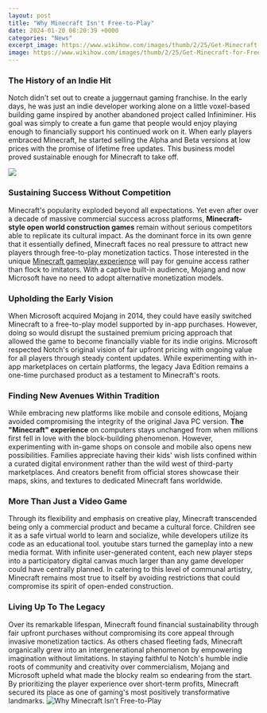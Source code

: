 ```yaml
---
layout: post
title: "Why Minecraft Isn't Free-to-Play"
date: 2024-01-20 08:20:39 +0000
categories: "News"
excerpt_image: https://www.wikihow.com/images/thumb/2/25/Get-Minecraft-for-Free-Step-10-Version-3.jpg/v4-460px-Get-Minecraft-for-Free-Step-10-Version-3.jpg
image: https://www.wikihow.com/images/thumb/2/25/Get-Minecraft-for-Free-Step-10-Version-3.jpg/v4-460px-Get-Minecraft-for-Free-Step-10-Version-3.jpg
---
```


### The History of an Indie Hit
Notch didn't set out to create a juggernaut gaming franchise. In the early days, he was just an indie developer working alone on a little voxel-based building game inspired by another abandoned project called Infiniminer. His goal was simply to create a fun game that people would enjoy playing enough to financially support his continued work on it. When early players embraced Minecraft, he started selling the Alpha and Beta versions at low prices with the promise of lifetime free updates. This business model proved sustainable enough for Minecraft to take off.

![](https://www.gamersdecide.com/sites/default/files/styles/news_images/public/main24.jpg)
### Sustaining Success Without Competition  
Minecraft's popularity exploded beyond all expectations. Yet even after over a decade of massive commercial success across platforms,  **Minecraft-style open world construction games** remain without serious competitors able to replicate its cultural impact. As the dominant force in its own genre that it essentially defined, Minecraft faces no real pressure to attract new players through free-to-play monetization tactics. Those interested in the unique [Minecraft gameplay experience](https://store.fi.io.vn/xmas-matching-ugly-santa-riding-shetland-sheepdog-christmas-2) will pay for genuine access rather than flock to imitators. With a captive built-in audience, Mojang and now Microsoft have no need to adopt alternative monetization models.
### Upholding the Early Vision
When Microsoft acquired Mojang in 2014, they could have easily switched Minecraft to a free-to-play model supported by in-app purchases. However, doing so would disrupt the sustained premium pricing approach that allowed the game to become financially viable for its indie origins. Microsoft respected Notch's original vision of fair upfront pricing with ongoing value for all players through steady content updates. While experimenting with in-app marketplaces on certain platforms, the legacy Java Edition remains a one-time purchased product as a testament to Minecraft's roots. 
### Finding New Avenues Within Tradition
While embracing new platforms like mobile and console editions, Mojang avoided compromising the integrity of the original Java PC version. **The "Minecraft" experience** on computers stays unchanged from when millions first fell in love with the block-building phenomenon. However, experimenting with in-game shops on console and mobile also opens new possibilities. Families appreciate having their kids' wish lists confined within a curated digital environment rather than the wild west of third-party marketplaces. And creators benefit from official stores showcase their maps, skins, and textures to dedicated Minecraft fans worldwide.
### More Than Just a Video Game
Through its flexibility and emphasis on creative play, Minecraft transcended being only a commercial product and became a cultural force. Children see it as a safe virtual world to learn and socialize, while developers utilize its code as an educational tool. youtube stars turned the gameplay into a new media format. With infinite user-generated content, each new player steps into a participatory digital canvas much larger than any game developer could have centrally planned. In catering to this level of communal artistry, Minecraft remains most true to itself by avoiding restrictions that could compromise its spirit of open-ended construction.
### Living Up To The Legacy
Over its remarkable lifespan, Minecraft found financial sustainability through fair upfront purchases without compromising its core appeal through invasive monetization tactics. As others chased fleeting fads, Minecraft organically grew into an intergenerational phenomenon by empowering imagination without limitations. In staying faithful to Notch's humble indie roots of community and creativity over commercialism, Mojang and Microsoft upheld what made the blocky realm so endearing from the start. By prioritizing the player experience over short-term profits, Minecraft secured its place as one of gaming's most positively transformative landmarks.
![Why Minecraft Isn't Free-to-Play](https://www.wikihow.com/images/thumb/2/25/Get-Minecraft-for-Free-Step-10-Version-3.jpg/v4-460px-Get-Minecraft-for-Free-Step-10-Version-3.jpg)